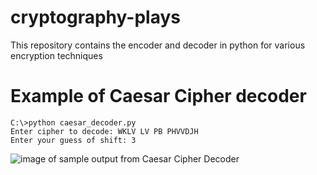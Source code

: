 # cryptography-plays
This repository contains the encoder and decoder in python for various encryption techniques


# Example of Caesar Cipher decoder
```
C:\>python caesar_decoder.py
Enter cipher to decode: WKLV LV PB PHVVDJH
Enter your guess of shift: 3
```

![image of sample output from Caesar Cipher Decoder](https://user-images.githubusercontent.com/3078767/43049123-19200430-8e10-11e8-9e32-2a2adec7d9dd.png)